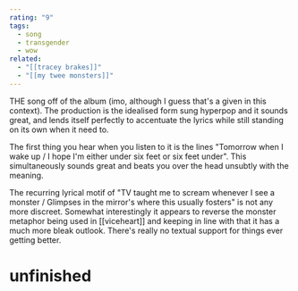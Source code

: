 ```yaml
---
rating: "9"
tags:
  - song
  - transgender
  - wow
related:
  - "[[tracey brakes]]"
  - "[[my twee monsters]]"
---
```

THE song off of the album (imo, although I guess that's a given in this context). The production is the idealised form sung hyperpop and it sounds great, and lends itself perfectly to accentuate the lyrics while still standing on its own when it need to.

The first thing you hear when you listen to it is the lines "Tomorrow when I wake up / I hope I'm either under six feet or six feet under".  This simultaneously sounds great and beats you over the head unsubtly with the meaning.

The recurring lyrical motif of "TV taught me to scream whenever I see a monster / Glimpses in the mirror's where this usually fosters" is not any more discreet. Somewhat interestingly it appears to reverse the monster metaphor being used in [[viceheart]] and keeping in line with that it has a much more bleak outlook. There's really no textual support for things ever getting better.

# unfinished